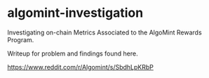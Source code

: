 # algomint-investigation
Investigating on-chain Metrics Associated to the AlgoMint Rewards Program.

Writeup for problem and findings found here.

https://www.reddit.com/r/Algomint/s/SbdhLpKRbP
